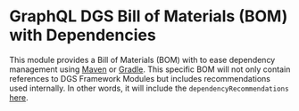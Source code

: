 # GraphQL DGS Bill of Materials (BOM) with Dependencies

This module provides a Bill of Materials (BOM) with to ease dependency management using [Maven] or [Gradle].
This specific BOM will not only contain references to DGS Framework Modules but includes recommendations 
used internally. In other words, it will include the `dependencyRecommendations` [here](https://github.com/Netflix/dgs-framework/blob/master/build.gradle.kts#L57).

[Maven]:      https://maven.apache.org/guides/introduction/introduction-to-dependency-mechanism.html#Importing_Dependencies
[Gradle]:     https://docs.gradle.org/current/userguide/managing_transitive_dependencies.html#sec:bom_import
